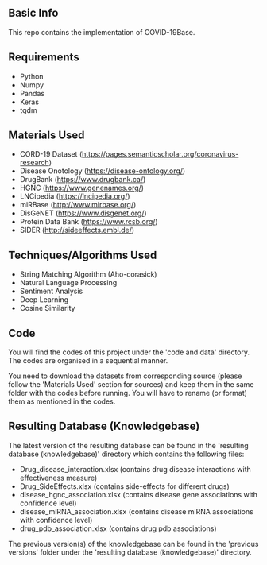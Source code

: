 ## Basic Info
This repo contains the implementation of COVID-19Base.

## Requirements
* Python
* Numpy
* Pandas
* Keras
* tqdm

## Materials Used
* CORD-19 Dataset (https://pages.semanticscholar.org/coronavirus-research)
* Disease Onotology (https://disease-ontology.org/)
* DrugBank (https://www.drugbank.ca/)
* HGNC (https://www.genenames.org/)
* LNCipedia (https://lncipedia.org/)
* miRBase (http://www.mirbase.org/)
* DisGeNET (https://www.disgenet.org/)
* Protein Data Bank (https://www.rcsb.org/)
* SIDER (http://sideeffects.embl.de/)

## Techniques/Algorithms Used
* String Matching Algorithm (Aho-corasick)
* Natural Language Processing
* Sentiment Analysis
* Deep Learning
* Cosine Similarity

## Code
You will find the codes of this project under the 'code and data' directory. The codes are organised in a sequential manner.

You need to download the datasets from corresponding source (please follow the 'Materials Used' section for sources) and keep them in the same folder with the codes before running. You will have to rename (or format) them as mentioned in the codes.

## Resulting Database (Knowledgebase)
The latest version of the resulting database can be found in the 'resulting database (knowledgebase)' directory which contains the following files:
* Drug_disease_interaction.xlsx (contains drug disease interactions with effectiveness measure)
* Drug_SideEffects.xlsx (contains side-effects for different drugs)
* disease_hgnc_association.xlsx (contains disease gene associations with confidence level)
* disease_miRNA_association.xlsx (contains disease miRNA associations with confidence level)
* drug_pdb_association.xlsx (contains drug pdb associations)

The previous version(s) of the knowledgebase can be found in the 'previous versions' folder under the 'resulting database (knowledgebase)' directory.
